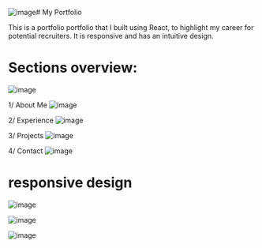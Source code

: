 ![image](https://github.com/MaryemLahmer/MyPortfolio/assets/121202537/41f3b90b-85a7-41d7-a2ab-ece1350bfac5)# My Portfolio

This is a portfolio portfolio that I built using React, to highlight my career for potential recruiters. It is responsive and has an intuitive design. 
# Sections overview: 

![image](https://github.com/MaryemLahmer/MyPortfolio/assets/121202537/81566af5-1abb-45f8-8d13-54eb339be603)
 
 1/ About Me
![image](https://github.com/MaryemLahmer/MyPortfolio/assets/121202537/01382e65-ae72-4300-a294-fba67672665a)

2/ Experience
![image](https://github.com/MaryemLahmer/MyPortfolio/assets/121202537/b7bc3c81-7692-4ad6-a543-74b247bd3fd6)

3/ Projects
![image](https://github.com/MaryemLahmer/MyPortfolio/assets/121202537/7629f4f4-7efb-441a-b672-6c263922b4c2)

4/ Contact
![image](https://github.com/MaryemLahmer/MyPortfolio/assets/121202537/4929dbbb-07c9-4b24-a594-97850c3d99cb)


# responsive design
![image](https://github.com/MaryemLahmer/MyPortfolio/assets/121202537/5b32478d-aa60-4db6-9095-71c9e63a5ca3)

![image](https://github.com/MaryemLahmer/MyPortfolio/assets/121202537/d1154f55-4101-4cbf-abbb-3b5475844816)

![image](https://github.com/MaryemLahmer/MyPortfolio/assets/121202537/386fafd2-bee3-41c6-9b6d-c9aa9f57b13c)

